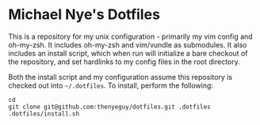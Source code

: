 Michael Nye's Dotfiles
======================

This is a repository for my unix configuration - primarily my vim config and
oh-my-zsh. It includes oh-my-zsh and vim/vundle as submodules. It also includes
an install script, which when run will initialize a bare checkout of the
repository, and set hardlinks to my config files in the root directory.

Both the install script and my configuration assume this repository is checked
out into `~/.dotfiles`. To install, perform the following:

    cd
    git clone git@github.com:thenyeguy/dotfiles.git .dotfiles
    .dotfiles/install.sh
